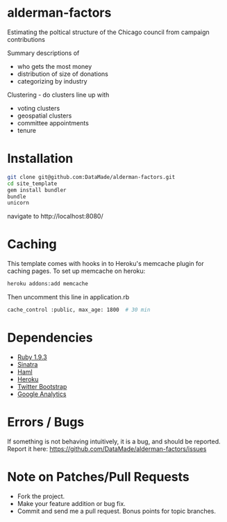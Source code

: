 # alderman-factors

Estimating the poltical structure of the Chicago council from campaign contributions

Summary descriptions of 
* who gets the most money
* distribution of size of donations
* categorizing by industry  

Clustering - do clusters line up with
* voting clusters
* geospatial clusters
* committee appointments
* tenure

# Installation

```bash
git clone git@github.com:DataMade/alderman-factors.git
cd site_template
gem install bundler
bundle
unicorn
```
navigate to http://localhost:8080/

# Caching

This template comes with hooks in to Heroku's memcache plugin for caching pages. To set up memcache on heroku:

```bash
heroku addons:add memcache
```

Then uncomment this line in application.rb

```bash
cache_control :public, max_age: 1800  # 30 min
```

# Dependencies

* [Ruby 1.9.3](http://www.ruby-lang.org/en/downloads)
* [Sinatra](http://www.sinatrarb.com)
* [Haml](http://haml.info)
* [Heroku](http://www.heroku.com)
* [Twitter Bootstrap](http://twitter.github.com/bootstrap)
* [Google Analytics](http://www.google.com/analytics)


# Errors / Bugs

If something is not behaving intuitively, it is a bug, and should be reported.
Report it here: https://github.com/DataMade/alderman-factors/issues


# Note on Patches/Pull Requests
 
* Fork the project.
* Make your feature addition or bug fix.
* Commit and send me a pull request. Bonus points for topic branches.
